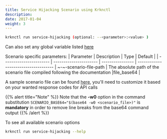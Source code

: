 ```yaml
---
title: Service Hijacking Scenario using Krknctl
description: 
date: 2017-01-04
weight: 3
---
```


```bash
krknctl run service-hijacking (optional: --<parameter>:<value> )
```

Can also set any global variable listed [here](../all-scenario-env-krknctl.md)


Scenario specific parameters: 
| Parameter      | Description    | Type      |  Default | 
| ----------------------- | ----------------------    | ----------------  | ------------------------------------ | 
~-~-scenario-file-path | The absolute path of the scenario file compiled following the documentation |file_base64 |


A sample scenario file can be found [here](service-hijacking-scenarios-krkn.md#sample-scenario), you'll need to customize it based on your wanted response codes for API calls

{{% alert title="Note" %}} Note that the __-w0__ option in the command substitution `SCENARIO_BASE64="$(base64 -w0 <scenario_file>)"` is __mandatory__ in order to remove line breaks from the base64 command output {{% /alert %}}

To see all available scenario options 
```bash
krknctl run service-hijacking --help 
```